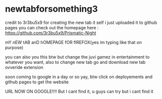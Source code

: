 # newtabforsomething3

credit to 3r3bu5x9 for creating the new tab it self i just uploaded it to github pages you can check out the homepage here : https://github.com/3r3bu5x9/Prismatic-Night

mY nEW tAB anD hOMEPAGE fOR fIREFOX(yes im typing like that on purpose)

you can also you this btw but change the juvi gamez in entertainment to whatever you want, also to change new tab go and download new tab ovveride extension

soon coming to google in a day or so yay, btw click on deployements and github pages to get the website

URL NOW ON GOOGLE!!!! But I cant find it, u guys can try but i cant find it
